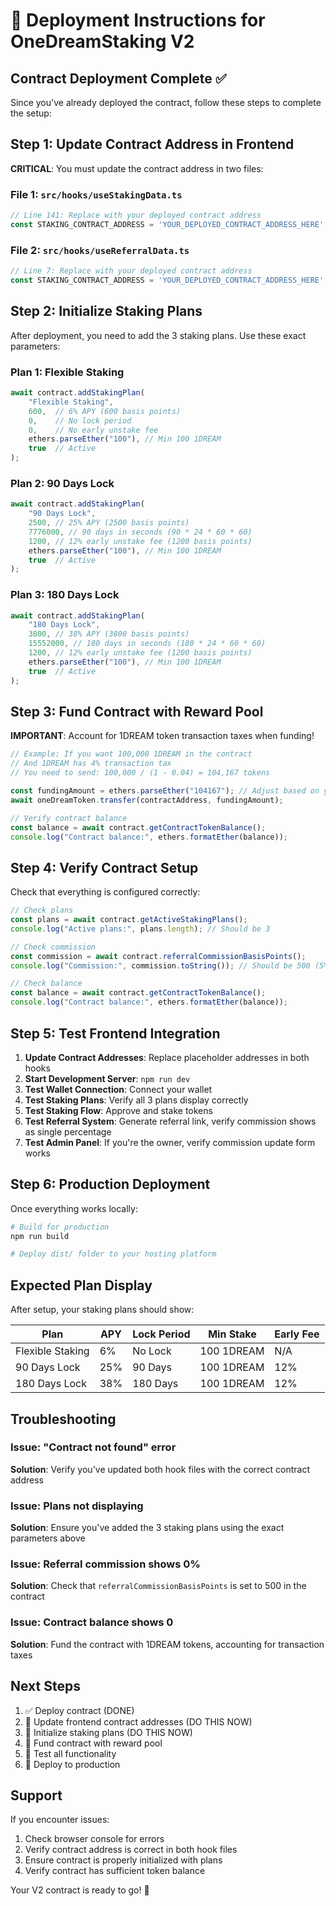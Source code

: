 # 🚀 Deployment Instructions for OneDreamStaking V2

## Contract Deployment Complete ✅

Since you've already deployed the contract, follow these steps to complete the setup:

## Step 1: Update Contract Address in Frontend

**CRITICAL**: You must update the contract address in two files:

### File 1: `src/hooks/useStakingData.ts`
```typescript
// Line 141: Replace with your deployed contract address
const STAKING_CONTRACT_ADDRESS = 'YOUR_DEPLOYED_CONTRACT_ADDRESS_HERE';
```

### File 2: `src/hooks/useReferralData.ts`
```typescript
// Line 7: Replace with your deployed contract address
const STAKING_CONTRACT_ADDRESS = 'YOUR_DEPLOYED_CONTRACT_ADDRESS_HERE';
```

## Step 2: Initialize Staking Plans

After deployment, you need to add the 3 staking plans. Use these exact parameters:

### Plan 1: Flexible Staking
```javascript
await contract.addStakingPlan(
    "Flexible Staking",
    600,  // 6% APY (600 basis points)
    0,    // No lock period
    0,    // No early unstake fee
    ethers.parseEther("100"), // Min 100 1DREAM
    true  // Active
);
```

### Plan 2: 90 Days Lock
```javascript
await contract.addStakingPlan(
    "90 Days Lock",
    2500, // 25% APY (2500 basis points)
    7776000, // 90 days in seconds (90 * 24 * 60 * 60)
    1200, // 12% early unstake fee (1200 basis points)
    ethers.parseEther("100"), // Min 100 1DREAM
    true  // Active
);
```

### Plan 3: 180 Days Lock
```javascript
await contract.addStakingPlan(
    "180 Days Lock",
    3800, // 38% APY (3800 basis points)
    15552000, // 180 days in seconds (180 * 24 * 60 * 60)
    1200, // 12% early unstake fee (1200 basis points)
    ethers.parseEther("100"), // Min 100 1DREAM
    true  // Active
);
```

## Step 3: Fund Contract with Reward Pool

**IMPORTANT**: Account for 1DREAM token transaction taxes when funding!

```javascript
// Example: If you want 100,000 1DREAM in the contract
// And 1DREAM has 4% transaction tax
// You need to send: 100,000 / (1 - 0.04) = 104,167 tokens

const fundingAmount = ethers.parseEther("104167"); // Adjust based on your needs
await oneDreamToken.transfer(contractAddress, fundingAmount);

// Verify contract balance
const balance = await contract.getContractTokenBalance();
console.log("Contract balance:", ethers.formatEther(balance));
```

## Step 4: Verify Contract Setup

Check that everything is configured correctly:

```javascript
// Check plans
const plans = await contract.getActiveStakingPlans();
console.log("Active plans:", plans.length); // Should be 3

// Check commission
const commission = await contract.referralCommissionBasisPoints();
console.log("Commission:", commission.toString()); // Should be 500 (5%)

// Check balance
const balance = await contract.getContractTokenBalance();
console.log("Contract balance:", ethers.formatEther(balance));
```

## Step 5: Test Frontend Integration

1. **Update Contract Addresses**: Replace placeholder addresses in both hooks
2. **Start Development Server**: `npm run dev`
3. **Test Wallet Connection**: Connect your wallet
4. **Test Staking Plans**: Verify all 3 plans display correctly
5. **Test Staking Flow**: Approve and stake tokens
6. **Test Referral System**: Generate referral link, verify commission shows as single percentage
7. **Test Admin Panel**: If you're the owner, verify commission update form works

## Step 6: Production Deployment

Once everything works locally:

```bash
# Build for production
npm run build

# Deploy dist/ folder to your hosting platform
```

## Expected Plan Display

After setup, your staking plans should show:

| Plan | APY | Lock Period | Min Stake | Early Fee |
|------|-----|-------------|-----------|-----------|
| Flexible Staking | 6% | No Lock | 100 1DREAM | N/A |
| 90 Days Lock | 25% | 90 Days | 100 1DREAM | 12% |
| 180 Days Lock | 38% | 180 Days | 100 1DREAM | 12% |

## Troubleshooting

### Issue: "Contract not found" error
**Solution**: Verify you've updated both hook files with the correct contract address

### Issue: Plans not displaying
**Solution**: Ensure you've added the 3 staking plans using the exact parameters above

### Issue: Referral commission shows 0%
**Solution**: Check that `referralCommissionBasisPoints` is set to 500 in the contract

### Issue: Contract balance shows 0
**Solution**: Fund the contract with 1DREAM tokens, accounting for transaction taxes

## Next Steps

1. ✅ Deploy contract (DONE)
2. 🔄 Update frontend contract addresses (DO THIS NOW)
3. 🔄 Initialize staking plans (DO THIS NOW)
4. 🔄 Fund contract with reward pool
5. 🔄 Test all functionality
6. 🔄 Deploy to production

## Support

If you encounter issues:
1. Check browser console for errors
2. Verify contract address is correct in both hook files
3. Ensure contract is properly initialized with plans
4. Verify contract has sufficient token balance

Your V2 contract is ready to go! 🎉